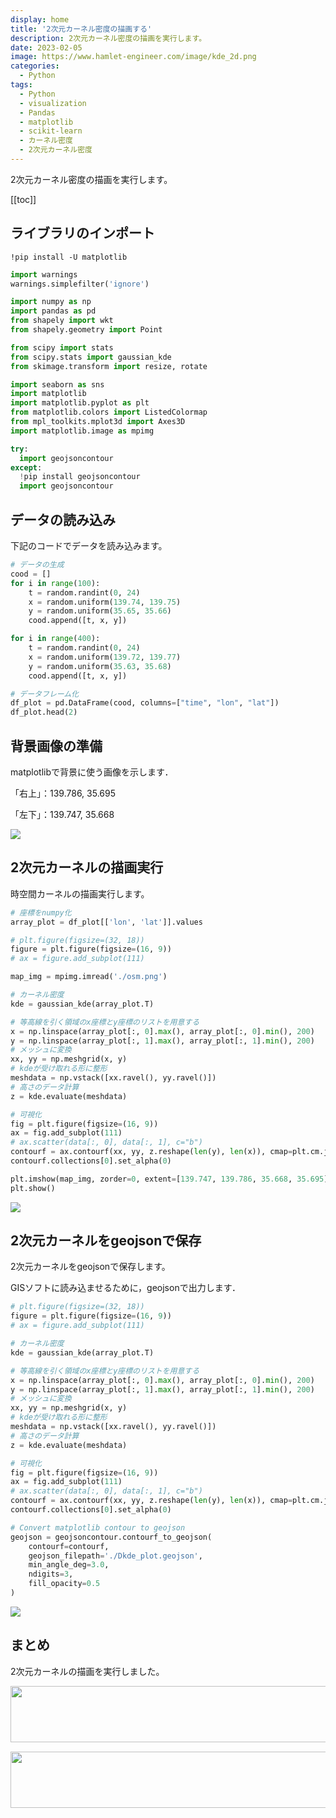 ```yaml
---
display: home
title: '2次元カーネル密度の描画する'
description: 2次元カーネル密度の描画を実行します。
date: 2023-02-05
image: https://www.hamlet-engineer.com/image/kde_2d.png
categories: 
  - Python
tags:
  - Python
  - visualization
  - Pandas
  - matplotlib
  - scikit-learn
  - カーネル密度
  - 2次元カーネル密度
---
```

2次元カーネル密度の描画を実行します。

<!-- https://www.hamlet-engineer.com -->
<!-- ![](/image/ChordDiagram.png) -->

<!-- more -->

<ClientOnly>
  <CallInArticleAdsense />
</ClientOnly>

[[toc]]

## ライブラリのインポート
```
!pip install -U matplotlib
```

```python
import warnings
warnings.simplefilter('ignore')

import numpy as np
import pandas as pd
from shapely import wkt
from shapely.geometry import Point

from scipy import stats
from scipy.stats import gaussian_kde
from skimage.transform import resize, rotate

import seaborn as sns
import matplotlib
import matplotlib.pyplot as plt
from matplotlib.colors import ListedColormap
from mpl_toolkits.mplot3d import Axes3D
import matplotlib.image as mpimg 

try:
  import geojsoncontour
except:
  !pip install geojsoncontour
  import geojsoncontour
```

## データの読み込み
下記のコードでデータを読み込みます。

```python
# データの生成
cood = []
for i in range(100):
    t = random.randint(0, 24)
    x = random.uniform(139.74, 139.75)
    y = random.uniform(35.65, 35.66)
    cood.append([t, x, y])

for i in range(400):
    t = random.randint(0, 24)
    x = random.uniform(139.72, 139.77)
    y = random.uniform(35.63, 35.68)
    cood.append([t, x, y])

# データフレーム化
df_plot = pd.DataFrame(cood, columns=["time", "lon", "lat"])
df_plot.head(2)
```

## 背景画像の準備
matplotlibで背景に使う画像を示します．

「右上」：139.786, 35.695

「左下」：139.747, 35.668 

![](/image/osm.png)

## 2次元カーネルの描画実行
時空間カーネルの描画実行します。

```python
# 座標をnumpy化
array_plot = df_plot[['lon', 'lat']].values

# plt.figure(figsize=(32, 18))
figure = plt.figure(figsize=(16, 9))
# ax = figure.add_subplot(111)

map_img = mpimg.imread('./osm.png')

# カーネル密度
kde = gaussian_kde(array_plot.T)

# 等高線を引く領域のx座標とy座標のリストを用意する
x = np.linspace(array_plot[:, 0].max(), array_plot[:, 0].min(), 200)
y = np.linspace(array_plot[:, 1].max(), array_plot[:, 1].min(), 200)
# メッシュに変換
xx, yy = np.meshgrid(x, y)
# kdeが受け取れる形に整形
meshdata = np.vstack([xx.ravel(), yy.ravel()])
# 高さのデータ計算
z = kde.evaluate(meshdata)

# 可視化
fig = plt.figure(figsize=(16, 9))
ax = fig.add_subplot(111)
# ax.scatter(data[:, 0], data[:, 1], c="b")
contourf = ax.contourf(xx, yy, z.reshape(len(y), len(x)), cmap=plt.cm.jet, alpha=0.4,  levels=10)
contourf.collections[0].set_alpha(0)

plt.imshow(map_img, zorder=0, extent=[139.747, 139.786, 35.668, 35.695])
plt.show()
```

![](/image/kde_2d.png)

## 2次元カーネルをgeojsonで保存
2次元カーネルをgeojsonで保存します。

GISソフトに読み込ませるために，geojsonで出力します．

```python
# plt.figure(figsize=(32, 18))
figure = plt.figure(figsize=(16, 9))
# ax = figure.add_subplot(111)

# カーネル密度
kde = gaussian_kde(array_plot.T)

# 等高線を引く領域のx座標とy座標のリストを用意する
x = np.linspace(array_plot[:, 0].max(), array_plot[:, 0].min(), 200)
y = np.linspace(array_plot[:, 1].max(), array_plot[:, 1].min(), 200)
# メッシュに変換
xx, yy = np.meshgrid(x, y)
# kdeが受け取れる形に整形
meshdata = np.vstack([xx.ravel(), yy.ravel()])
# 高さのデータ計算
z = kde.evaluate(meshdata)

# 可視化
fig = plt.figure(figsize=(16, 9))
ax = fig.add_subplot(111)
# ax.scatter(data[:, 0], data[:, 1], c="b")
contourf = ax.contourf(xx, yy, z.reshape(len(y), len(x)), cmap=plt.cm.jet, alpha=0.4,  levels=10)
contourf.collections[0].set_alpha(0)

# Convert matplotlib contour to geojson
geojson = geojsoncontour.contourf_to_geojson(
    contourf=contourf,
    geojson_filepath='./Dkde_plot.geojson',
    min_angle_deg=3.0,
    ndigits=3,
    fill_opacity=0.5
)
```

![](/image/kde_2d_geojson.png)

## まとめ
2次元カーネルの描画を実行しました。


<ClientOnly>
  <CallInArticleAdsense />
</ClientOnly>

<!-- TechAcademy -->
<a href="//af.moshimo.com/af/c/click?a_id=2604050&p_id=1555&pc_id=2816&pl_id=29835&guid=ON" rel="nofollow" referrerpolicy="no-referrer-when-downgrade"><img src="//image.moshimo.com/af-img/0866/000000029835.jpg" width="728" height="90" style="border:none;"></a><img src="//i.moshimo.com/af/i/impression?a_id=2604050&p_id=1555&pc_id=2816&pl_id=29835" width="1" height="1" style="border:none;">

<!-- テックキャンプ -->
<a href="//af.moshimo.com/af/c/click?a_id=2641145&p_id=1770&pc_id=3386&pl_id=25847&guid=ON" rel="nofollow" referrerpolicy="no-referrer-when-downgrade"><img src="//image.moshimo.com/af-img/1115/000000025847.png" width="728" height="90" style="border:none;"></a><img src="//i.moshimo.com/af/i/impression?a_id=2641145&p_id=1770&pc_id=3386&pl_id=25847" width="1" height="1" style="border:none;">